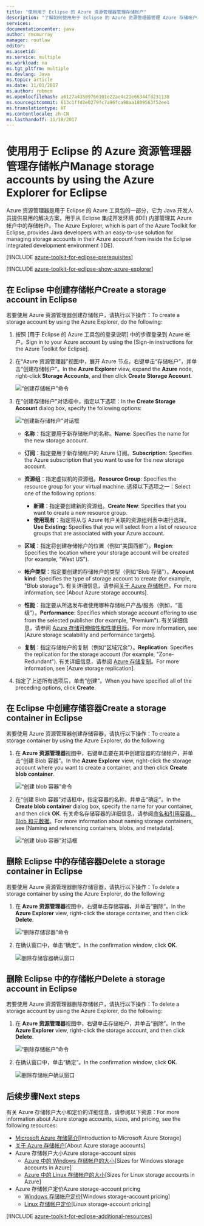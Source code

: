 ```yaml
---
title: "使用用于 Eclipse 的 Azure 资源管理器管理存储帐户"
description: "了解如何使用用于 Eclipse 的 Azure 资源管理器管理 Azure 存储帐户。"
services: 
documentationcenter: java
author: rmcmurray
manager: routlaw
editor: 
ms.assetid: 
ms.service: multiple
ms.workload: na
ms.tgt_pltfrm: multiple
ms.devlang: Java
ms.topic: article
ms.date: 11/01/2017
ms.author: robmcm
ms.openlocfilehash: a6127a43509766101e22ac4c21e66344fd231138
ms.sourcegitcommit: 613c1ffd2e0279fc7a96fca98aa1809563f52ee1
ms.translationtype: HT
ms.contentlocale: zh-CN
ms.lasthandoff: 11/18/2017
---
```

# <a name="manage-storage-accounts-by-using-the-azure-explorer-for-eclipse"></a><span data-ttu-id="be54a-103">使用用于 Eclipse 的 Azure 资源管理器管理存储帐户</span><span class="sxs-lookup"><span data-stu-id="be54a-103">Manage storage accounts by using the Azure Explorer for Eclipse</span></span>

<span data-ttu-id="be54a-104">Azure 资源管理器是用于 Eclipse 的 Azure 工具包的一部分，它为 Java 开发人员提供易用的解决方案，用于从 Eclipse 集成开发环境 (IDE) 内部管理其 Azure 帐户中的存储帐户。</span><span class="sxs-lookup"><span data-stu-id="be54a-104">The Azure Explorer, which is part of the Azure Toolkit for Eclipse, provides Java developers with an easy-to-use solution for managing storage accounts in their Azure account from inside the Eclipse integrated development environment (IDE).</span></span>

[!INCLUDE [azure-toolkit-for-eclipse-prerequisites](../includes/azure-toolkit-for-eclipse-prerequisites.md)]

[!INCLUDE [azure-toolkit-for-eclipse-show-azure-explorer](../includes/azure-toolkit-for-eclipse-show-azure-explorer.md)]

## <a name="create-a-storage-account-in-eclipse"></a><span data-ttu-id="be54a-105">在 Eclipse 中创建存储帐户</span><span class="sxs-lookup"><span data-stu-id="be54a-105">Create a storage account in Eclipse</span></span>

<span data-ttu-id="be54a-106">若要使用 Azure 资源管理器创建存储帐户，请执行以下操作：</span><span class="sxs-lookup"><span data-stu-id="be54a-106">To create a storage account by using the Azure Explorer, do the following:</span></span>

1. <span data-ttu-id="be54a-107">按照 [用于 Eclipse 的 Azure 工具包的登录说明] 中的步骤登录到 Azure 帐户。</span><span class="sxs-lookup"><span data-stu-id="be54a-107">Sign in to your Azure account by using the [Sign-in instructions for the Azure Toolkit for Eclipse].</span></span>

1. <span data-ttu-id="be54a-108">在“Azure 资源管理器”视图中，展开 Azure 节点，右键单击“存储帐户”，并单击“创建存储帐户”。</span><span class="sxs-lookup"><span data-stu-id="be54a-108">In the **Azure Explorer** view, expand the **Azure** node, right-click **Storage Accounts**, and then click **Create Storage Account**.</span></span>

   ![“创建存储帐户”命令][CS01]

1. <span data-ttu-id="be54a-110">在“创建存储帐户”对话框中，指定以下选项：</span><span class="sxs-lookup"><span data-stu-id="be54a-110">In the **Create Storage Account** dialog box, specify the following options:</span></span>

   ![“创建新存储帐户”对话框][CS02]

   * <span data-ttu-id="be54a-112">**名称**：指定要用于新存储帐户的名称。</span><span class="sxs-lookup"><span data-stu-id="be54a-112">**Name**: Specifies the name for the new storage account.</span></span>

   * <span data-ttu-id="be54a-113">**订阅**：指定要用于新存储帐户的 Azure 订阅。</span><span class="sxs-lookup"><span data-stu-id="be54a-113">**Subscription**: Specifies the Azure subscription that you want to use for the new storage account.</span></span>

   * <span data-ttu-id="be54a-114">**资源组**：指定虚拟机的资源组。</span><span class="sxs-lookup"><span data-stu-id="be54a-114">**Resource Group**: Specifies the resource group for your virtual machine.</span></span> <span data-ttu-id="be54a-115">选择以下选项之一：</span><span class="sxs-lookup"><span data-stu-id="be54a-115">Select one of the following options:</span></span>
      * <span data-ttu-id="be54a-116">**新建**：指定要创建新的资源组。</span><span class="sxs-lookup"><span data-stu-id="be54a-116">**Create New**: Specifies that you want to create a new resource group.</span></span>
      * <span data-ttu-id="be54a-117">**使用现有**：指定将从与 Azure 帐户关联的资源组列表中进行选择。</span><span class="sxs-lookup"><span data-stu-id="be54a-117">**Use Existing**: Specifies that you will select from a list of resource groups that are associated with your Azure account.</span></span>

   * <span data-ttu-id="be54a-118">**区域**：指定将创建存储帐户的位置（例如“美国西部”）。</span><span class="sxs-lookup"><span data-stu-id="be54a-118">**Region**: Specifies the location where your storage account will be created (for example, "West US").</span></span>

   * <span data-ttu-id="be54a-119">**帐户类型**：指定要创建的存储帐户的类型（例如“Blob 存储”）。</span><span class="sxs-lookup"><span data-stu-id="be54a-119">**Account kind**: Specifies the type of storage account to create (for example, "Blob storage").</span></span> <span data-ttu-id="be54a-120">有关详细信息，请参阅[关于 Azure 存储帐户]。</span><span class="sxs-lookup"><span data-stu-id="be54a-120">For more information, see [About Azure storage accounts].</span></span>

   * <span data-ttu-id="be54a-121">**性能**：指定要从所选发布者使用哪种存储帐户产品/服务（例如，“高级”）。</span><span class="sxs-lookup"><span data-stu-id="be54a-121">**Performance**: Specifies which storage account offering to use from the selected publisher (for example, "Premium").</span></span> <span data-ttu-id="be54a-122">有关详细信息，请参阅 [Azure 存储可伸缩性和性能目标]。</span><span class="sxs-lookup"><span data-stu-id="be54a-122">For more information, see [Azure storage scalability and performance targets].</span></span>

   * <span data-ttu-id="be54a-123">**复制**：指定存储帐户的复制（例如“区域冗余”）。</span><span class="sxs-lookup"><span data-stu-id="be54a-123">**Replication**: Specifies the replication for the storage account (for example, "Zone-Redundant").</span></span> <span data-ttu-id="be54a-124">有关详细信息，请参阅 [Azure 存储复制]。</span><span class="sxs-lookup"><span data-stu-id="be54a-124">For more information, see [Azure storage replication].</span></span>

1. <span data-ttu-id="be54a-125">指定了上述所有选项后，单击“创建”。</span><span class="sxs-lookup"><span data-stu-id="be54a-125">When you have specified all of the preceding options, click **Create**.</span></span>

## <a name="create-a-storage-container-in-eclipse"></a><span data-ttu-id="be54a-126">在 Eclipse 中创建存储容器</span><span class="sxs-lookup"><span data-stu-id="be54a-126">Create a storage container in Eclipse</span></span>

<span data-ttu-id="be54a-127">若要使用 Azure 资源管理器创建存储容器，请执行以下操作：</span><span class="sxs-lookup"><span data-stu-id="be54a-127">To create a storage container by using the Azure Explorer, do the following:</span></span>

1. <span data-ttu-id="be54a-128">在 **Azure 资源管理器**视图中，右键单击要在其中创建容器的存储帐户，并单击“创建 Blob 容器”。</span><span class="sxs-lookup"><span data-stu-id="be54a-128">In the **Azure Explorer** view, right-click the storage account where you want to create a container, and then click **Create blob container**.</span></span>

   ![“创建 blob 容器”命令][CC01]

1. <span data-ttu-id="be54a-130">在“创建 Blob 容器”对话框中，指定容器的名称，并单击“确定”。</span><span class="sxs-lookup"><span data-stu-id="be54a-130">In the **Create blob container** dialog box, specify the name for your container, and then click **OK**.</span></span> <span data-ttu-id="be54a-131">有关命名存储容器的详细信息，请参阅[命名和引用容器、Blob 和元数据]。</span><span class="sxs-lookup"><span data-stu-id="be54a-131">For more information about naming storage containers, see [Naming and referencing containers, blobs, and metadata].</span></span>

   ![“创建 blob 容器”对话框][CC02]

## <a name="delete-a-storage-container-in-eclipse"></a><span data-ttu-id="be54a-133">删除 Eclipse 中的存储容器</span><span class="sxs-lookup"><span data-stu-id="be54a-133">Delete a storage container in Eclipse</span></span>

<span data-ttu-id="be54a-134">若要使用 Azure 资源管理器删除存储容器，请执行以下操作：</span><span class="sxs-lookup"><span data-stu-id="be54a-134">To delete a storage container by using the Azure Explorer, do the following:</span></span>

1. <span data-ttu-id="be54a-135">在 **Azure 资源管理器**视图中，右键单击存储容器，并单击“删除”。</span><span class="sxs-lookup"><span data-stu-id="be54a-135">In the **Azure Explorer** view, right-click the storage container, and then click **Delete**.</span></span>

   ![“删除存储容器”命令][DC01]

1. <span data-ttu-id="be54a-137">在确认窗口中，单击“确定”。</span><span class="sxs-lookup"><span data-stu-id="be54a-137">In the confirmation window, click **OK**.</span></span>

   ![删除存储容器确认窗口][DC02]

## <a name="delete-a-storage-account-in-eclipse"></a><span data-ttu-id="be54a-139">删除 Eclipse 中的存储帐户</span><span class="sxs-lookup"><span data-stu-id="be54a-139">Delete a storage account in Eclipse</span></span>

<span data-ttu-id="be54a-140">若要使用 Azure 资源管理器删除存储帐户，请执行以下操作：</span><span class="sxs-lookup"><span data-stu-id="be54a-140">To delete a storage account by using the Azure Explorer, do the following:</span></span>

1. <span data-ttu-id="be54a-141">在 **Azure 资源管理器**视图中，右键单击存储帐户，并单击“删除”。</span><span class="sxs-lookup"><span data-stu-id="be54a-141">In the **Azure Explorer** view, right-click the storage account, and then click **Delete**.</span></span>

   ![“删除存储帐户”命令][DS01]

1. <span data-ttu-id="be54a-143">在确认窗口中，单击“确定”。</span><span class="sxs-lookup"><span data-stu-id="be54a-143">In the confirmation window, click **OK**.</span></span>

   ![删除存储帐户确认窗口][DS02]

## <a name="next-steps"></a><span data-ttu-id="be54a-145">后续步骤</span><span class="sxs-lookup"><span data-stu-id="be54a-145">Next steps</span></span>

<span data-ttu-id="be54a-146">有关 Azure 存储帐户大小和定价的详细信息，请参阅以下资源：</span><span class="sxs-lookup"><span data-stu-id="be54a-146">For more information about Azure storage accounts, sizes, and pricing, see the following resources:</span></span>

* <span data-ttu-id="be54a-147">[Microsoft Azure 存储简介]</span><span class="sxs-lookup"><span data-stu-id="be54a-147">[Introduction to Microsoft Azure Storage]</span></span>
* <span data-ttu-id="be54a-148">[关于 Azure 存储帐户]</span><span class="sxs-lookup"><span data-stu-id="be54a-148">[About Azure storage accounts]</span></span>
* <span data-ttu-id="be54a-149">Azure 存储帐户大小</span><span class="sxs-lookup"><span data-stu-id="be54a-149">Azure storage-account sizes</span></span>
  * <span data-ttu-id="be54a-150">[Azure 中的 Windows 存储帐户的大小]</span><span class="sxs-lookup"><span data-stu-id="be54a-150">[Sizes for Windows storage accounts in Azure]</span></span>
  * <span data-ttu-id="be54a-151">[Azure 中的 Linux 存储帐户的大小]</span><span class="sxs-lookup"><span data-stu-id="be54a-151">[Sizes for Linux storage accounts in Azure]</span></span>
* <span data-ttu-id="be54a-152">Azure 存储帐户定价</span><span class="sxs-lookup"><span data-stu-id="be54a-152">Azure storage-account pricing</span></span>
  * <span data-ttu-id="be54a-153">[Windows 存储帐户定价]</span><span class="sxs-lookup"><span data-stu-id="be54a-153">[Windows storage-account pricing]</span></span>
  * <span data-ttu-id="be54a-154">[Linux 存储帐户定价]</span><span class="sxs-lookup"><span data-stu-id="be54a-154">[Linux storage-account pricing]</span></span>

[!INCLUDE [azure-toolkit-for-eclipse-additional-resources](../includes/azure-toolkit-for-eclipse-additional-resources.md)]

<!-- URL List -->

[Microsoft Azure 存储简介]: /azure/storage/storage-introduction
[关于 Azure 存储帐户]: /azure/storage/storage-create-storage-account
[Azure 存储复制]: /azure/storage/storage-redundancy
[Azure 存储可伸缩性和性能目标]: /azure/storage/storage-scalability-targets
[命名和引用容器、Blob 和元数据]: http://go.microsoft.com/fwlink/?LinkId=255555

[Azure 中的 Windows 存储帐户的大小]: /azure/virtual-machines/virtual-machines-windows-sizes
[Azure 中的 Linux 存储帐户的大小]: /azure/virtual-machines/virtual-machines-linux-sizes
[Windows 存储帐户定价]: /pricing/details/virtual-machines/windows/
[Linux 存储帐户定价]: /pricing/details/virtual-machines/linux/

<!-- IMG List -->

[CS01]: media/azure-toolkit-for-eclipse-managing-storage-accounts-using-azure-explorer/CS01.png
[CS02]: media/azure-toolkit-for-eclipse-managing-storage-accounts-using-azure-explorer/CS02.png
[CC01]: media/azure-toolkit-for-eclipse-managing-storage-accounts-using-azure-explorer/CC01.png
[CC02]: media/azure-toolkit-for-eclipse-managing-storage-accounts-using-azure-explorer/CC02.png

[DS01]: media/azure-toolkit-for-eclipse-managing-storage-accounts-using-azure-explorer/DS01.png
[DS02]: media/azure-toolkit-for-eclipse-managing-storage-accounts-using-azure-explorer/DS02.png
[DC01]: media/azure-toolkit-for-eclipse-managing-storage-accounts-using-azure-explorer/DC01.png
[DC02]: media/azure-toolkit-for-eclipse-managing-storage-accounts-using-azure-explorer/DC02.png
